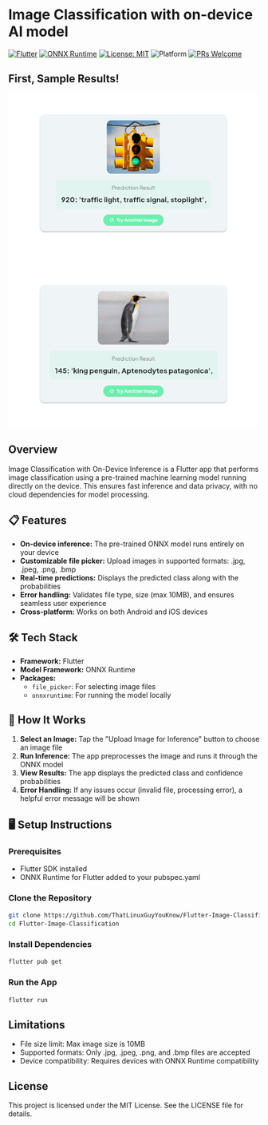 # Image Classification with on-device AI model

[![Flutter](https://img.shields.io/badge/Flutter-%2302569B.svg?style=for-the-badge&logo=Flutter&logoColor=white)](https://flutter.dev)
[![ONNX Runtime](https://img.shields.io/badge/ONNX_Runtime-005CED?style=for-the-badge&logo=onnx&logoColor=white)](https://onnxruntime.ai)
[![License: MIT](https://img.shields.io/badge/License-MIT-yellow.svg?style=for-the-badge)](https://opensource.org/licenses/MIT)
![Platform](https://img.shields.io/badge/Platform-iOS%20%7C%20Android-green.svg?style=for-the-badge)
[![PRs Welcome](https://img.shields.io/badge/PRs-welcome-brightgreen.svg?style=for-the-badge)](http://makeapullrequest.com)

## First, Sample Results!
![Traffic Light Image inferrece](image-1.png)
![Penguin Image Inference](image.png)

## Overview
Image Classification with On-Device Inference is a Flutter app that performs image classification using a pre-trained machine learning model running directly on the device. This ensures fast inference and data privacy, with no cloud dependencies for model processing.

## 📋 Features
* **On-device inference:** The pre-trained ONNX model runs entirely on your device
* **Customizable file picker:** Upload images in supported formats: .jpg, .jpeg, .png, .bmp
* **Real-time predictions:** Displays the predicted class along with the probabilities
* **Error handling:** Validates file type, size (max 10MB), and ensures seamless user experience
* **Cross-platform:** Works on both Android and iOS devices

## 🛠️  Tech Stack
* **Framework:** Flutter
* **Model Framework:** ONNX Runtime
* **Packages:**
  * `file_picker`: For selecting image files
  * `onnxruntime`: For running the model locally

## 🚀  How It Works
1. **Select an Image:** Tap the "Upload Image for Inference" button to choose an image file
2. **Run Inference:** The app preprocesses the image and runs it through the ONNX model
3. **View Results:** The app displays the predicted class and confidence probabilities
4. **Error Handling:** If any issues occur (invalid file, processing error), a helpful error message will be shown


## 🖥️ Setup Instructions

### Prerequisites
* Flutter SDK installed 
* ONNX Runtime for Flutter added to your pubspec.yaml

### Clone the Repository
```bash
git clone https://github.com/ThatLinuxGuyYouKnow/Flutter-Image-Classification
cd Flutter-Image-Classification
```

### Install Dependencies
```bash
flutter pub get
```

### Run the App
```bash
flutter run
```

## Limitations
* File size limit: Max image size is 10MB
* Supported formats: Only .jpg, .jpeg, .png, and .bmp files are accepted
* Device compatibility: Requires devices with ONNX Runtime compatibility

## License
This project is licensed under the MIT License. See the LICENSE file for details.
